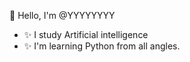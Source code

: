 👋 Hello, I'm @YYYYYYYY
- ✨ I study Artificial intelligence
- ✨ I'm learning Python from all angles.
<!---
U-UZVER/U-UZVER is a ✨ special ✨ repository because its `README.md` (this file) appears on your GitHub profile.
You can click the Preview link to take a look at your changes.
--->
